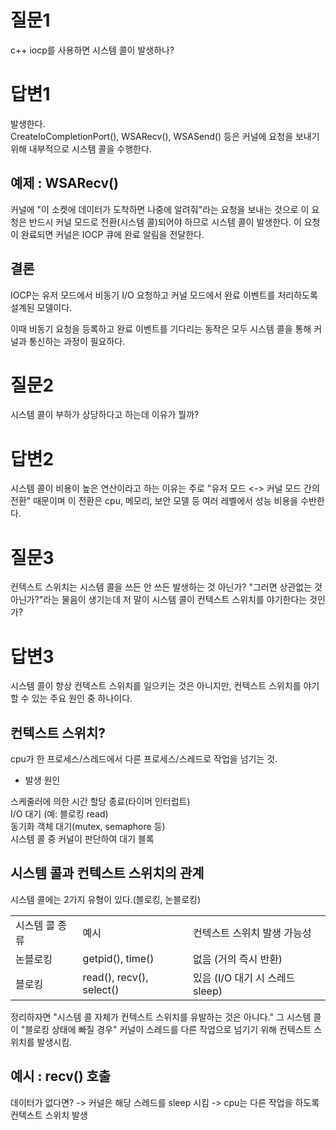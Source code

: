 # 질문1
c++ iocp를 사용하면 시스템 콜이 발생하나?

# 답변1
발생한다. <br/>
CreateIoCompletionPort(), WSARecv(), WSASend() 등은 커널에 요청을 보내기 위해 내부적으로 시스템 콜을 수행한다.

## 예제 : WSARecv()
커널에 "이 소켓에 데이터가 도착하면 나중에 알려줘"라는 요청을 보내는 것으로 이 요청은 반드시 커널 모드로 전환(시스템 콜)되어야 하므로 시스템 콜이 발생한다.
이 요청이 완료되면 커널은 IOCP 큐에 완료 알림을 전달한다.

## 결론
IOCP는 유저 모드에서 비동기 I/O 요청하고 커널 모드에서 완료 이벤트를 처리하도록 설계된 모델이다. <br/>

이때 비동기 요청을 등록하고 완료 이벤트를 기다리는 동작은 모두 시스템 콜을 통해 커널과 통신하는 과정이 필요하다.

# 질문2
시스템 콜이 부하가 상당하다고 하는데 이유가 뭘까?

# 답변2
시스템 콜이 비용이 높은 연산이라고 하는 이유는 주로 "유저 모드 <-> 커널 모드 간의 전환" 때문이며 이 전환은 cpu, 메모리, 보안 모델 등 여러 레벨에서 성능 비용을 수반한다.


# 질문3
컨텍스트 스위치는 시스템 콜을 쓰든 안 쓰든 발생하는 것 아닌가? "그러면 상관없는 것 아닌가?"라는 물음이 생기는데 저 말이 시스템 콜이 컨텍스트 스위치를 야기한다는 것인가?

# 답변3
시스템 콜이 항상 컨텍스트 스위치를 일으키는 것은 아니지만, 컨텍스트 스위치를 야기할 수 있는 주요 원인 중 하나이다.

## 컨텍스트 스위치?
cpu가 한 프로세스/스레드에서 다른 프로세스/스레드로 작업을 넘기는 것.

* 발생 원인

스케줄러에 의한 시간 할당 종료(타이머 인터럽트)<br/>
I/O 대기 (예: 블로킹 read)<br/>
동기화 객체 대기(mutex, semaphore 등)<br/>
시스템 콜 중 커널이 판단하여 대기 블록<br/>

## 시스템 콜과 컨텍스트 스위치의 관계
시스템 콜에는 2가지 유형이 있다.(블로킹, 논블로킹)
<table>
  <tr>
    <td>시스템 콜 종류</td><td>예시</td><td>컨텍스트 스위치 발생 가능성</td>
  </tr>
  <tr>
    <td>논블로킹</td>
    <td>getpid(), time()</td>
    <td>없음 (거의 즉시 반환)</td>
  </tr>
  <tr>
    <td>블로킹</td>
    <td>read(), recv(), select()</td>
    <td>있음 (I/O 대기 시 스레드 sleep)</td>
  </tr>
</table>
정리하자면 "시스템 콜 자체가 컨텍스트 스위치를 유발하는 것은 아니다." 그 시스템 콜이 "블로킹 상태에 빠질 경우" 커널이 스레드를 다른 작업으로
넘기기 위해 컨텍스트 스위치를 발생시킴.

## 예시 : recv() 호출<br/>
데이터가 없다면? -> 커널은 해당 스레드를 sleep 시킴 -> cpu는 다른 작업을 하도록 컨텍스트 스위치 발생
